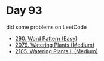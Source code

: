 # Day 93

did some problems on LeetCode

- [290. Word Pattern (Easy)](https://leetcode.com/problems/word-pattern/submissions/1221081074/)
- [2079. Watering Plants (Medium)](https://leetcode.com/problems/watering-plants/description/)
- [2105. Watering Plants II (Medium)](https://leetcode.com/problems/watering-plants-ii/description/)
